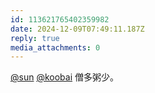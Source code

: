 ```yaml
---
id: 113621765402359982
date: 2024-12-09T07:49:11.187Z
reply: true
media_attachments: 0
---
```


[@sun](https://jiong.us/@sun) [@koobai](https://mastodon.social/@koobai) 僧多粥少。

